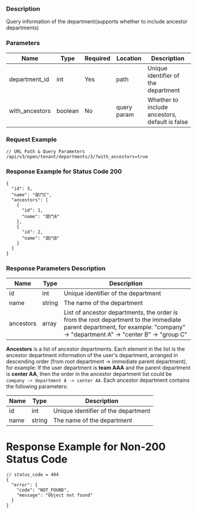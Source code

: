 ### Description

Query information of the department(supports whether to include ancestor departments)

### Parameters

| Name           | Type    | Required | Location    | Description                                    |
|----------------|---------|----------|-------------|------------------------------------------------|
| department_id  | int     | Yes      | path        | Unique identifier of the department            |
| with_ancestors | boolean | No       | query param | Whether to include ancestors, default is false |

### Request Example

```
// URL Path & Query Parameters
/api/v3/open/tenant/departments/3/?with_ancestors=true
```

### Response Example for Status Code 200

```json5
{
  "id": 3,
  "name": "部门C",
  "ancestors": [
    {
      "id": 1,
      "name": "部门A"
    },
    {
      "id": 2,
      "name": "部门B"
    }
  ]
}
```

### Response Parameters Description

| Name      | Type   | Description                                                                                                                                                                 |
|-----------|--------|-----------------------------------------------------------------------------------------------------------------------------------------------------------------------------|
| id        | int    | Unique identifier of the department                                                                                                                                         |
| name      | string | The name of the department                                                                                                                                                  |
| ancestors | array  | List of ancestor departments, the order is from the root department to the immediate parent department, for example: "company" -> "department A" -> "center B" -> "group C" |

**Ancestors** is a list of ancestor departments. Each element in the list is the ancestor department information of the
user's department, arranged in descending order (from root department -> immediate parent department), for
example: If the user department is **team AAA** and the parent department is **center AA**, then the order in the
ancestor department list could be `company -> department A -> center AA`. Each ancestor department contains the
following parameters:

| Name | Type   | Description                         |
|------|--------|-------------------------------------|
| id   | int    | Unique identifier of the department |
| name | string | The name of the department          |

# Response Example for Non-200 Status Code

```json5
// status_code = 404
{
  "error": {
    "code": "NOT_FOUND",
    "message": "Object not found"
  }
}
```
